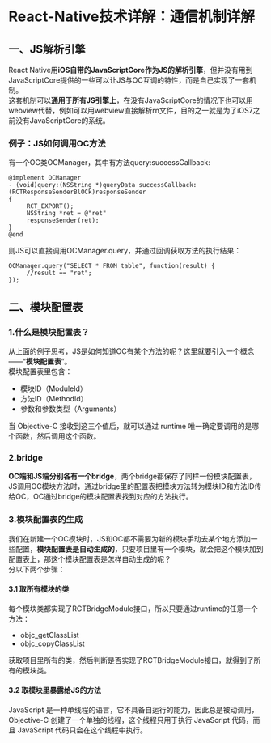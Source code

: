 # React-Native技术详解：通信机制详解

## 一、JS解析引擎

React Native用**iOS自带的JavaScriptCore作为JS的解析引擎**，但并没有用到JavaScriptCore提供的一些可以让JS与OC互调的特性，而是自己实现了一套机制。  
这套机制可以**通用于所有JS引擎上**，在没有JavaScriptCore的情况下也可以用webview代替，例如可以用webview直接解析rn文件，目的之一就是为了iOS7之前没有JavaScriptCore的系统。

### 例子：JS如何调用OC方法

有一个OC类OCManager，其中有方法query:successCallback:
```
@implement OCManager
- (void)query:(NSString *)queryData successCallback:(RCTResponseSenderBlOCk)responseSender
{
     RCT_EXPORT();
     NSString *ret = @"ret"
     responseSender(ret);
}
@end
```
则JS可以直接调用OCManager.query，并通过回调获取方法的执行结果：
```
OCManager.query("SELECT * FROM table", function(result) {
     //result == "ret";
});
```
## 二、模块配置表

### 1.什么是模块配置表？
从上面的例子思考，JS是如何知道OC有某个方法的呢？这里就要引入一个概念——“**模块配置表**”。  
模块配置表里包含：
- 模块ID（ModuleId）
- 方法ID（MethodId）
- 参数和参数类型（Arguments）
  
当 Objective-C 接收到这三个值后，就可以通过 runtime 唯一确定要调用的是哪个函数，然后调用这个函数。

### 2.bridge

**OC端和JS端分别各有一个bridge**，两个bridge都保存了同样一份模块配置表，JS调用OC模块方法时，通过bridge里的配置表把模块方法转为模块ID和方法ID传给OC，OC通过bridge的模块配置表找到对应的方法执行。

### 3.模块配置表的生成

我们在新建一个OC模块时，JS和OC都不需要为新的模块手动去某个地方添加一些配置，**模块配置表是自动生成的**，只要项目里有一个模块，就会把这个模块加到配置表上，那这个模块配置表是怎样自动生成的呢？  
分以下两个步骤：

#### 3.1 取所有模块的类
每个模块类都实现了RCTBridgeModule接口，所以只要通过runtime的任意一个方法：
- objc_getClassList
- objc_copyClassList
  
获取项目里所有的类，然后判断是否实现了RCTBridgeModule接口，就得到了所有的模块类。

#### 3.2 取模块里暴露给JS的方法
JavaScript 是一种单线程的语言，它不具备自运行的能力，因此总是被动调用，Objective-C 创建了一个单独的线程，这个线程只用于执行 JavaScript 代码，而且 JavaScript 代码只会在这个线程中执行。

